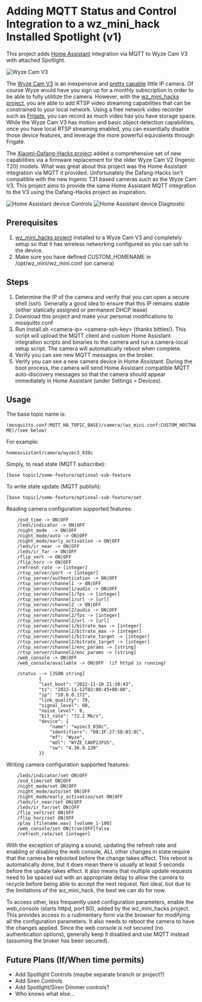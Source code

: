 # Adding MQTT Status and Control Integration to a wz_mini_hack Installed Spotlight (v1)

This project adds [Home Assistant](https://home-assistant.io) integration via MQTT to Wyze Cam V3 with attached Spotlight.

![Wyze Cam V3](wyze_cam_v3.jpg)

The [Wyze Cam V3](https://www.wyze.com/products/wyze-cam?related_selling_plan=41618559008930) is an inexpensive and [pretty capable](https://fccid.io/2AUIUWYZEC3) little IP camera. Of course Wyze would have you sign up for a monthly subscription in order to be able to fully utilitize the camera. However, with the [wz_mini_hacks project](https://github.com/gtxaspec/wz_mini_hacks), you are able to add RTSP video streaming capabilities that can be constrained to your local network. Using a free network video recorder such as [Frigate](https://frigate.video/), you can record as much video has you have storage space. While the Wyze Cam V3 has motion and basic object detection capabilities, once you have local RTSP streaming enabled, you can essentially disable those device features, and leverage the more powerful equivalents through Frigate. 

The [Xiaomi-Dafang-Hacks project](https://github.com/EliasKotlyar/Xiaomi-Dafang-Hacks) added a comprehensive set of new capabilities via a firmware replacement for the older Wyze Cam V2 (Ingenic T20) models. What was great about this project was the Home Assistant integration via MQTT it provided. Unfortunately the Dafang-Hacks isn't compatible with the new Ingenic T31 based cameras such as the Wyze Cam V3. This project aims to provide the same Home Assistant MQTT integration to the V3 using the Dafang-Hacks project as inspiration. 

![Home Assistant device Controls](mqtt-controls.png)
![Home Assistant device Diagnostic](mqtt-diagnostic.png)

## Prerequisites
1. [wz_mini_hacks project](https://github.com/gtxaspec/wz_mini_hacks) installed to a Wyze Cam V3 and completely setup so that it has wireless networking configured so you can ssh to the device.
2. Make sure you have defined CUSTOM_HOMENAME in /opt/wz_mini/wz_mini.conf (on camera)

## Steps
1. Determine the IP of the camera and verify that you can open a secure shell (ssh). Generally a good idea to ensure that this IP remains stable (either statically assigned or permanent DHCP lease)
2. Download this project and make your personal modifications to mosquitto.conf
3. Run install.sh \<camera-ip\> \<camera-ssh-key\> (thanks bittles!). This script will upload the MQTT client and custom Home Assistant integration scripts and binaries to the camera and run a camera-local setup script. The camera will automatically reboot when complete.
4. Verify you can see new MQTT messages on the broker. 
5. Verify you can see a new camera device in Home Assistant. During the boot process, the camera will send Home Assistant compatible MQTT auto-discovery messages so that the camera should appear immediately in Home Assistant (under Settings \> Devices). 

## Usage
The base topic name is: 

`(mosquitto.conf:MQTT_HA_TOPIC_BASE)/camera/(wz_mini.conf:CUSTOM_HOSTNAME)/(see below)`

For example: 

`homeassistant/camera/wyzec3_838c`

Simply, to read state (MQTT subscribe): 	

`[base topic]/some-feature/optional-sub-feature`

To write state update (MQTT publish):	    

`[base topic]/some-feature/optional-sub-feature/set`

Reading camera configuration supported features:
```
    /osd_time -> ON|OFF
    /leds/indicator -> ON|OFF
    /night_mode  -> ON|OFF
    /night_mode/auto -> ON|OFF
    /night_mode/early_activation -> ON|OFF
    /leds/ir_near -> ON|OFF
    /leds/ir_far -> ON|OFF
    /flip_vert -> ON|OFF
    /flip_horz -> ON|OFF
    /refresh_rate -> [integer]
    /rtsp_server/port -> [integer]
    /rtsp_server/authentication -> ON|OFF
    /rtsp_server/channel1 -> ON|OFF
    /rtsp_server/channel1/audio -> ON|OFF
    /rtsp_server/channel1/fps -> [integer]
    /rtsp_server/channel1/url -> [url]
    /rtsp_server/channel2 -> ON|OFF
    /rtsp_server/channel2/audio -> ON|OFF
    /rtsp_server/channel2/fps -> [integer]
    /rtsp_server/channel2/url -> [url]
    /rtsp_server/channel1/bitrate_max -> [integer]
    /rtsp_server/channel2/bitrate_max -> [integer]
    /rtsp_server/channel1/bitrate_target -> [integer]
    /rtsp_server/channel2/bitrate_target -> [integer]
    /rtsp_server/channel1/enc_params -> [string]
    /rtsp_server/channel2/enc_params -> [string]
    /web_console -> ON|OFF
    /web_console/available -> ON|OFF  (if httpd is running)

    /status --> [JSON string]
            {
            "last_boot": "2022-11-10 21:10:43",
            "ts": "2022-11-12T02:00:45+00:00",
            "ip": "10.0.0.172",
            "link_quality": 79,
            "signal_level": 60,
            "noise_level": 0,
            "bit_rate": "72.2 Mb/s",
            "device": {
                "name": "wyzec3_838c",
                "identifiers": "D0:3F:27:5D:83:8C",
                "mf": "Wyze",
                "mdl": "WYZE_CAKP2JFUS",
                "sw": "4.36.9.139"
            }}
```
Writing camera configuration supported features:
```
    /leds/indicator/set ON|OFF
    /osd_time/set ON|OFF
    /night_mode/set ON|OFF
    /night_mode/auto/set ON|OFF
    /night_mode/early_activation/set ON|OFF
    /leds/ir_near/set ON|OFF
    /leds/ir_far/set ON|OFF
    /flip_vert/set ON|OFF
    /flip_horz/set ON|OFF
    /play [filename.wav] [volume_1-100]
    /web_console/set ON|true|OFF|false
    /refresh_rate/set [integer]
```
With the exception of playing a sound, updating the refresh rate and enabling or disabling the web console, ALL other changes in state require that the camera be rebooted before the change takes effect. This reboot is automatically done, but it does mean there is usually at least 5 seconds before the update takes effect. It also means that multiple update requests need to be spaced out with an appropriate delay to allow the camera to recycle before being able to accept the next request. Not ideal, but due to the limitations of the wz_mini_hack, the best we can do for now. 

To access other, less frequently used configuration parameters, enable the web_console (starts httpd, port 80), added by the wz_mini_hacks project. This provides access to a rudimentary form via the browser for modifying all the configuration parameters. It also needs to reboot the camera to have the changes applied. Since the web console is not secured (no authentication options), generally keep it disabled and use MQTT instead (assuming the broker has been secured).

## Future Plans (If/When time permits)

- Add Spotlight Controls (maybe separate branch or project?)
- Add Siren Controls
- Add Spotlight/Siren Dimmer controls?
- Who knows what else...

